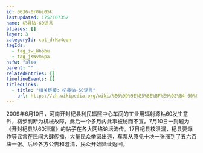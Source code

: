 ```yaml
---
id: 0636-0r0bi05k
lastUpdated: 1757167352
name: 杞县钴-60谣言
aliases: []
layer: 3
categoryId: cat_drHx4oqn
tagIds:
  - tag_iw_Wbpbu
  - tag_jKWvm6pa
nsfw: false
parent: ""
relatedEntries: []
timelineEvents: []
titledLinks:
  - title: "相关链接: 杞县钴-60谣言"
    url: https://zh.wikipedia.org/wiki/%E6%9D%9E%E5%8E%BF%E9%92%B4-60%E4%BA%8B%E4%BB%B6
---
```


2009年6月10日，河南开封杞县利民辐照中心车间的工业用辐射源钴60发生意外，初步判断为机械故障，此后一个多月内此事被秘而不宣。7月10日一则题为《开封杞县钴60泄漏》的帖子在各大网络论坛流传。17日杞县核泄漏，杞县要爆炸等谣言在民间大肆传播，大量民众举家出逃，车票从原先十块一张涨到了五六百块一张。后经各方公告和澄清，民众开始陆续返回。